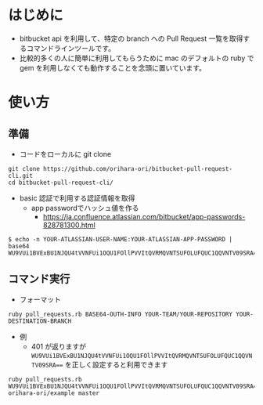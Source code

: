 # はじめに
- bitbucket api を利用して、特定の branch への Pull Request 一覧を取得するコマンドラインツールです。
- 比較的多くの人に簡単に利用してもらうために mac のデフォルトの ruby で gem を利用しなくても動作することを念頭に置いています。

# 使い方
## 準備
- コードをローカルに git clone
```
git clone https://github.com/orihara-ori/bitbucket-pull-request-cli.git
cd bitbucket-pull-request-cli/
```

- basic 認証で利用する認証情報を取得
  - app passwordでハッシュ値を作る
    - https://ja.confluence.atlassian.com/bitbucket/app-passwords-828781300.html
```
$ echo -n YOUR-ATLASSIAN-USER-NAME:YOUR-ATLASSIAN-APP-PASSWORD | base64
WU9VUi1BVExBU1NJQU4tVVNFUi1OQU1FOllPVVItQVRMQVNTSUFOLUFQUC1QQVNTV09SRA==
```


## コマンド実行
- フォーマット
```
ruby pull_requests.rb BASE64-OUTH-INFO YOUR-TEAM/YOUR-REPOSITORY YOUR-DESTINATION-BRANCH
```

- 例
  - 401 が返りますが `WU9VUi1BVExBU1NJQU4tVVNFUi1OQU1FOllPVVItQVRMQVNTSUFOLUFQUC1QQVNTV09SRA==` を正しく設定すると利用できます
```
ruby pull_requests.rb WU9VUi1BVExBU1NJQU4tVVNFUi1OQU1FOllPVVItQVRMQVNTSUFOLUFQUC1QQVNTV09SRA== orihara-ori/example master
```
